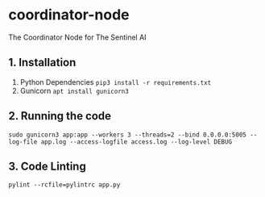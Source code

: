 # coordinator-node
The Coordinator Node for The Sentinel AI

## 1. Installation
1. Python Dependencies ```pip3 install -r requirements.txt```
2. Gunicorn ```apt install gunicorn3```

## 2. Running the code
```
sudo gunicorn3 app:app --workers 3 --threads=2 --bind 0.0.0.0:5005 --log-file app.log --access-logfile access.log --log-level DEBUG
```

## 3. Code Linting
```
pylint --rcfile=pylintrc app.py
```
